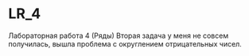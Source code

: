 # LR_4
Лабораторная работа 4 (Ряды)
Вторая задача у меня не совсем получилась, вышла проблема с округлением отрицательных чисел. 
